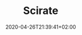 ---
title: "Scirate"
images: # Create a folder in /static/images/tools that has the same name as this current markdown file and place the images there. We only need the file name here. If this is not clear, please refer to existing tools as references.
  - path: scirate-landing.png
categories:
  - Project Research
tags:
  - References and Journals
links:
  - name: SciRate
    link: https://scirate.com/
summary: free and open access scientific collaboration network
features:
platforms:
  - Web
fields:
plans:
date: 2020-04-26T21:39:41+02:00
draft: false
---